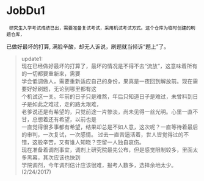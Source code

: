 # JobDu1    
     研究生入学考试成绩已出，需要准备复试考试，采用机试考试方式。这个仓库为临时创建的刷题仓库，   
已做好最坏的打算, 满脸辛酸，却无人诉说，刷题就当倾诉“题上”了。        
 > update1:    
 > 现在已经做好最坏的打算了，最坏的情况是不得不去“流放”，这意味着所有的一切都要重新来，需要      
学会低调做人，需要重新适应自己的身份，果真是一夜回到解放前。现在需要好好刷题，无论到哪里都有这          
个机试这一关。年前的日子只是难熬，年后只知道日子是难过，未曾料到日子是如此之难过，走的路太艰难，     
老爹说还是有希望的，只觉前途一片惨淡，尚未见得一丝光明。心里一直不甘，总想着还有希望，以前也是     
一直觉得很多事都有希望，结果却总是不如人意，这次呢？一直等待着最后的审判，一次复试，一次感情。
过去一直苦逼活着，世人皆觉得过的不错，这般辛苦，又有谁人知晓？空留一人独自哀伤。      
 > 现在准备着调剂事宜，调剂上研究院最先公布，但是感觉限制较多，里面太多黑幕，其次应该也快到     
学院调剂，今年调剂估计应该很难，报考人数多，选择余地太少。(2/24/2017)              